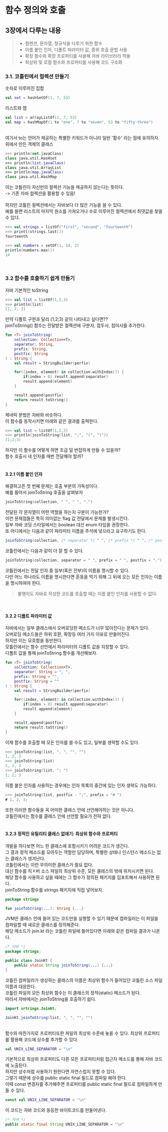 # 함수 정의와 호출
## 3장에서 다루는 내용

> - 컬렌션, 문자열, 정규식을 다루기 위한 함수
> - 이름 붙인 인자, 디폴트 파라미터 값, 중위 호출 문법 사용
> - 확장 함수와 확장 프로퍼티를 사용해 자바 라이브러리 적용
> - 최상위 및 로컬 함수와 프로퍼티를 사용해 코드 구조화

### 3.1. 코틀린에서 컬렉션 만들기

숫자로 이루어진 집합
```kotlin
val set = hashSetOf(1, 7, 53)
```
리스트와 맵
```kotlin
val list = arrayListOf(1, 7, 53)
val map = hashMapOf(1 to "one", 7 to "seven", 53 to "fifty-three")
```
 <br>
 여기서 to는 언어가 제공하는 특별한 키워드가 아니라 일반 '함수' 라는 점에 유의하자
 <br>
 위에서 만든 객체의 클래스

 ```kotlin
>>> println(set.javaClass)
class java.util.HasHset
>>> println(list.javaClass)
class java.util.ArrayList
>>> println(map.javaClass)
class java.util.HashMap

 ```
이는 코틀린이 자신만의 컬렉션 기능을 제공하지 않는다는 뜻이다.
<br>
-> 기존 자바 컬렉션을 활용할 수 있음!
<br>
<br>
하지만 코틀린 컬렉션에서는 자바보다 더 많은 기능을 쓸 수 있다.
<br>
예를 들면 리스트의 마지막 원소를 가져오거나 수로 이루어진 컬렉션에서 최댓값을 찾을 수 있다.
```kotlin
>>> val strings = listOf("first", "second", "fourteenth")
>>> printl(strings.last())
fourteenth

>>> val numbers = setOf(1, 14, 2)
println(numbers.max())
14
```
<br>

###  3.2 함수를 호출하기 쉽게 만들기

자바 기본적인 toString
```kotlin
>>> val list = listOf(1,2,3)
>>> println(list)
[1, 2, 3]
```
만약 디폴트 구현과 달리 (1;2;3) 같이 나타내고 싶다면??  
joinToString() 함수는 전달받은 컬랙션에 구분자, 접두사, 접미사를 추가한다.
```kotlin
fun <T> joinToString(
    collection: Collection<T>,
    separator: String,
    prefix: String,
    postfix: String
) : String {
    val result = StringBuilder(perfix)

    for((index, element) in collection.withIndex()) {
        if(index > 0) result.append(separator)
        result.append(element)
    }

    result.append(postfix)
    return result.toString()
}
```
제네릭 문법은 자바와 비슷하다.  
이 함수를 동작시키면 아래와 같은 결과를 출력한다.
```kotlin
>>> val list = listOf(1,2,3)
>>> println(joinToString(list, ";", "(", ")"))
(1;2;3)
```
하지만 이 함수를 어떻게 하면 조금 덜 번잡하게 만들 수 있을까?  
함수 호출시 네 인자를 매번 전달해야 할까?  
<br>
#### 3.2.1 이름 붙인 인자
해결하고픈 첫 번째 문제는 호출 부분의 가독성이다.  
예를 들어서 joinToString 호출을 살펴보자
```kotlin
joinToString(collection, " ", " ", ".")
```
전달된 각 문자열이 어떤 역할을 하는지 구분이 가능한가?  
이런 문제점들은 특히 의미없는 flag 값 전달에서 문제를 발생시킨다.  
일부 자바 코딩 스타일에서는 boolean 대신 enum 타입을 권장한다.  
또 어디에서는 다음과 같이 파라미터 이름을 주석에 넣으라고 요구하기도 한다.
```java
joinToString(collection, /* separator */ " ", /* prefix */ " ", /* postfix */ ".")
```
코틀린에서는 다음과 같이 더 잘 할 수 있다.
```kotlin
joinToString(collection, separator = " ", prefix = " ", postfix = ".")
```
코틀린에서는 전달 인자 중 일부(혹은 전부)의 이름을 명시할 수 있다.  
다만 어느 하나라도 이름을 명시한다면 혼동을 막기 위해 그 뒤에 오는 모든 인자는 이름을 명시하여야 한다.
> 불행이도 자바로 작성한 코드를 호출할 때는 이름 붙인 인자를 사용할 수 없다.

<br>

#### 3.2.2 디폴트 파라미터 값
자바에서는 일부 클래스에서 오버로딩한 메소드가 너무 많아진다는 문제가 있다.  
오버로딩 메소드들은 하위 호환, 확장등 여러 가지 이유로 만들어진다.  
하지만 이는 모호함을 동반한다.  
모틀린에서는 함수 선언에서 파라미터의 디폴트 값을 지정할 수 있다.  
디폴트 값을 통해 joinToString 함수를 개선해보자.
```kotlin
fun <T> joinToString(
    collection: Collection<T>,
    separator: String = ", ",
    prefix: String = "",
    postfix: String = ""
) : String {
    val result = StringBuilder(perfix)

    for((index, element) in collection.withIndex()) {
        if(index > 0) result.append(separator)
        result.append(element)
    }

    result.append(postfix)
    return result.toString()
}
```
이제 함수를 호출할 때 모든 인자를 쓸 수도 있고, 일부를 생략할 수도 있다.
```kotlin
>>> joinToString(list, ", ", "", "")
1, 2, 3
>>> joinToString(list)
1, 2, 3
>>> joinToString(list, "; ")
1; 2; 3
```
이름 붙은 인자를 사용하는 경우에는 인자 목록의 중간에 있는 인자 생략도 가능하다.
```kotlin
>>> joinToString(list, postfix - ";", prefix = "# ")
# 1, 2, 3;
```
또한 이러한 함수들을 꼭 어떠한 클래스 안에 선언해야하는 것은 아니다.  
코틀린에서는 함수를 클래스 안에 선언할 필요가 전혀 없다.  
<br>
#### 3.2.3 정적인 유틸리티 클래스 없애기: 최상위 함수와 프로퍼티

개발을 하다보면 어느 한 클래스에 포함시키기 어려운 코드가 생긴다.  
그 결과 정적 메소드를 모아두는 역할만 담당하며, 특별한 상태나 인스턴스 메소드는 없는 클래스가 생겨난다.  
코틀린에서는 이런 무의미한 클래스가 필요 없다.  
대신 함수를 직ㅈ버 소스 파일의 최상위 수준, 모든 클래스의 밖에 위치시키면 된다.  
해당 함수를 사용하고 싶을 때에는 그 함수가 정의된 패키지를 임포트해서 사용하면 된다.  
joinToString 함수를 strings 패키지에 직접 넣어보자.
```kotlin
package strings

fun joinToString(...): String {...}
```
JVM은 클래스 안에 들어 있는 코드만을 실행할 수 있기 때문에 컴파일러는 이 파일을 컴파일할 때 새로운 클래스를 정의해준다.  
해당 메소드가 join.kt 라는 코틀린 파일에 들어있다면 아래와 같은 컴파일 결과가 나온다.  
```java
/* 자바 */
package strings;

public class JoinKt {
    public static String joinToString(...) {...}
}
```
코틀린 컴파일러가 생성하는 클래스의 이름은 최상위 함수가 들어있던 코틀린 소스 파일 이름과 대응한다.  
코틀린 파일의 모든 최상위 함수는 이 클래스의 정적(static) 메소드가 된다.  
따라서 자바에서는 joinToString을 호출하기 쉽다.
```java
import srtrings.JoinKt;

JoinKt.joinToString(list, ", ", "", "")
```
<br>
함수와 마찬가지로 프로퍼티또한 파일의 최상위 수준에 놓을 수 있다.  
최상위 프로퍼티를 활용해 코드에 상수를 추가할 수 있다.

```kotlin
val UNIX_LINE_SEPARATOR = "\n"
```
기본적으로 최상위 프로퍼티도 다른 모든 프로퍼티처럼 접근자 메소드를 통해 자바 코드에 노출된다.  
하지만 상수처럼 사용하기 원한다면 자연스럽지 못할 수 있다.  
그렇기 때문에 상수를 public static final 필드로 컴파일 해야 한다.  
이때 const  변경자를 추가해주면 프로퍼티를 public static final 필드로 컴파일하게 만들 수 있다.  
```kotlin
const val UNIX_LINE_SEPARATOR = "\n"
```
이 코드는 자바 코드와 동등한 바이트코드를 만들어낸다.
```java
/* 자바 */
public static final String UNIX_LINE_SEPARATOR = "\n"
```